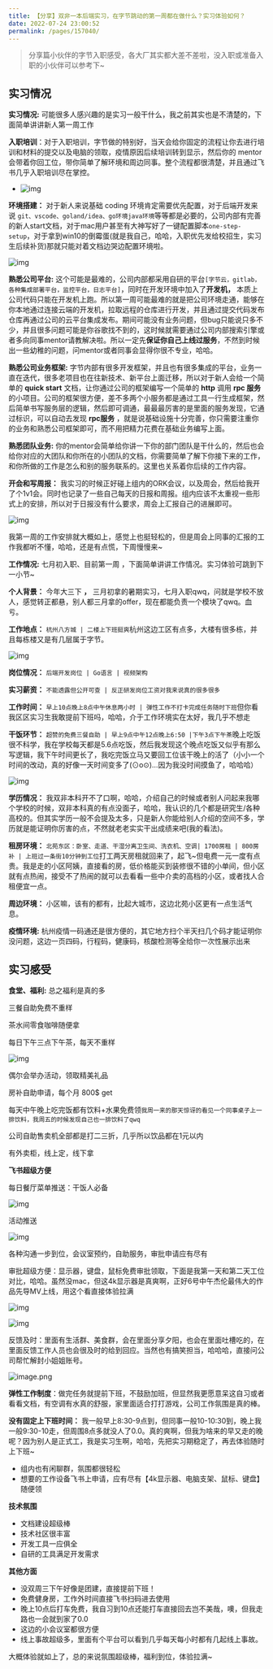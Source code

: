 ```yaml
---
title: 【分享】双非一本后端实习，在字节跳动的第一周都在做什么？实习体验如何？
date: 2022-07-24 23:00:52
permalink: /pages/157040/
---
```



> 分享篇小伙伴的字节入职感受，各大厂其实都大差不差啦，没入职或准备入职的小伙伴可以参考下~

## 实习情况

**实习情况:** 可能很多人感兴趣的是实习一般干什么，我之前其实也是不清楚的，下面简单讲讲新人第一周工作 

**入职培训**：对于入职培训，字节做的特别好，当天会给你固定的流程让你去进行培训和材料的提交以及电脑的领取，疫情原因后续培训转到显示，然后你的 mentor 会带着你回工位，带你简单了解环境和周边同事。整个流程都很清楚，并且通过飞书几乎入职培训尽在掌控。 

- ![img](https://uploadfiles.nowcoder.com/files/20220708/302389814_1657250854246/1657243772247-05c32d64-b124-4e6d-829c-d25f47e5f7a1.png) 

**环境搭建：** 对于新人来说基础 coding 环境肯定需要优先配置，对于后端开发来说 `git、vscode、goland/idea、go环境java环境`等等都是必要的，公司内部有完善的新人start文档，对于mac用户甚至有大神写好了一键配置脚本`one-step-setup`，对于拿到win10的倒霉蛋(就是我自己，哈哈，入职优先发给校招生，实习生后续补货)那就只能对着文档边哭边配置环境啦。 

![img](https://uploadfiles.nowcoder.com/files/20220708/302389814_1657250862914/1657244063885-1094a2c8-a4f2-4d3c-9ef0-c7b8ec265c70.png) 

**熟悉公司平台:** 这个可能是最难的，公司内部都采用自研的平台`[字节云，gitlab，各种集成部署平台，监控平台，日志平台]`，同时在开发环境中加入了**开发机，** 本质上公司代码只能在开发机上跑。所以第一周可能最难的就是把公司环境走通，能够在你本地通过连接云端的开发机，拉取远程的仓库进行开发，并且通过提交代码发布仓库再通过公司的云平台集成发布。期间可能没有业务问题，但bug只能说只多不少，并且很多问题可能是你谷歌找不到的，这时候就需要通过公司内部搜索引擎或者多向同事mentor请教解决啦。所以一定先**保证你自己上线过服务**，不然到时候出一些幼稚的问题，问mentor或者同事会显得你很不专业，哈哈。 

**熟悉公司业务框架:** 字节内部有很多开发框架，并且也有很多集成的平台，业务一直在迭代，很多老项目也在往新技术、新平台上面迁移，所以对于新人会给一个简单的 **quick start** 文档，让你通过公司的框架编写一个简单的 **http** 调用 **rpc 服务**的小项目。公司的框架很方便，差不多两个小服务都是通过工具一行生成框架，然后简单书写服务层的逻辑，然后即可调通，最最最厉害的是里面的服务发现，它通过标识，可以自动去发现 **rpc服务** ，就是说基础设施十分完善，你只需要注重你的业务和熟悉公司框架即可，而不用把精力花费在基础业务编写上面。 

**熟悉团队业务:** 你的mentor会简单给你讲一下你的部门团队是干什么的，然后也会给你对应的大团队和你所在的小团队的文档，你需要简单了解下你接下来的工作，和你所做的工作是怎么和别的服务联系的。这里也关系着你后续的工作内容。 

**开会和写周报：** 我实习的时候正好碰上组内的ORK会议，以及周会，然后给我开了个1v1会。同时也记录了一些自己每天的日报和周报。组内应该不太重视一些形式上的安排，所以对于日报没有什么要求，周会上汇报自己的进展即可。 

![img](https://uploadfiles.nowcoder.com/files/20220708/302389814_1657250875325/1657245822734-1af1d1e9-e11c-4bd0-9680-8b8999ea9c65.png) 

我第一周的工作安排就大概如上，感觉上也挺轻松的，但是周会上同事的汇报的工作我都听不懂，哈哈，还是有点慌，下周慢慢来~

**工作情况:** 七月初入职、目前第一周 ，下面简单讲讲工作情况。实习体验可跳到下一小节~ 

**个人背景：** 今年大三下 **，** 三月初拿的暑期实习，七月入职qwq，问就是学校不放人，感觉转正都悬，别人都三月拿的offer，现在都能负责一个模块了qwq。血亏。 

**工作地点：** `杭州八方城 | 二楼上下班挺爽`杭州这边工区有点多，大楼有很多栋，并且每栋楼又是有几层属于字节。 

![img](https://uploadfiles.nowcoder.com/files/20220708/302389814_1657250890979/1657246489259-9dda9b6d-1e7b-4888-9115-e9d375f90afb.jpeg) 

**岗位情况：** `后端开发岗位 | Go语言 | 视频架构` 

**实习薪资：** `不能透露但公开可查 | 反正研发岗位工资对我来说真的很多很多` 

**工作时间：** `早上10点晚上8点中午休息两小时 | 弹性工作不打卡完成任务随时下班`但你看我区区实习生我敢提前下班吗，哈哈，介于工作环境实在太好，我几乎不想走 

**干饭环节：** `超赞的免费三餐自助 | 早上9点中午12点晚上6:50 |下午3点下午茶`晚上吃饭很不科学，我在学校每天都是5.6点吃饭，然后我发现这个晚点吃饭又似乎有那么写逻辑，我下午时间更长了，我吃完饭立马又要回工位该干晚上的活了（小小一个时间的改动，真的好像一天时间变多了(⊙o⊙)…因为我没时间摸鱼了，哈哈哈） 

![img](https://uploadfiles.nowcoder.com/files/20220708/302389814_1657250904319/1657246487920-d1a8035d-02df-461c-8b8e-9c7c003e9554.jpeg) 

**学历情况：** 我双非本科开不了口啊，哈哈，介绍自己的时候或者别人问起来我哪个学校的时候，双非本科真的有点没面子，哈哈，我认识的几个都是研究生/各种高校的。但其实学历一般不会提及太多，只是新人你能给别人介绍的空间不多，学历就是能证明你厉害的点，不然就老老实实干出成绩来吧(我的看法)。 

**租房环境：** `北苑东区：卧室、走道、干湿分离卫生间、洗衣机、空调| 1700房租 | 800房补 | 上班过一条街10分钟到工位`打工两天房租就回来了，起飞~但电费一元一度有点贵。我是走的小区阿姨，直接看的房，低价格能买到装修很不错的小单间，但小区就有点热闹，接受不了热闹的就可以去看看一些中介卖的高档的小区，或者找人合租便宜一点。 

**周边环境：** 小区嘛，该有的都有，比起大城市，这边北苑小区更有一点生活气息。 

**疫情环境:** 杭州疫情一码通还是很方便的，其它地方扫个半天扫几个码才能证明你没问题，这边一页四码，行程码，健康码，核酸检测等全给你一次性展示出来 

## 实习感受

**食堂、福利:** 总之福利是真的多 

三餐自助免费不重样 

茶水间零食咖啡随便拿 

每日下午三点下午茶，每天不重样 

![img](https://uploadfiles.nowcoder.com/files/20220708/302389814_1657251068746/1657247861361-c8068f17-2e4d-4940-8f7b-f5245d6910f8.jpeg) 

偶尔会举办活动，领取精美礼品 

房补自助申请，每个月 800$ get 

每天中午晚上吃完饭都有饮料+水果免费领`我周一来的那天惊讶的看见一个同事桌子上一排饮料，我周五的时候发现自己也一排饮料了qwq` 

公司自助售卖机全部都是打二三折，几乎所以饮品都在1元以内 

有外卖柜，线上定，线下拿 

**飞书超级方便** 

每日餐厅菜单推送：干饭人必备 

![img](https://uploadfiles.nowcoder.com/files/20220708/302389814_1657251096525/1657247791370-0b61f2c3-948c-487d-af12-3fe375dcbbc7.jpeg) 

活动推送 

![img](https://uploadfiles.nowcoder.com/files/20220708/302389814_1657251107011/1657247825229-f5f10cf5-7130-4e8f-999e-fae4968a4881.jpeg) 

各种沟通一步到位，会议室预约，自助服务，审批申请应有尽有 

审批超级方便：显示器，键盘，鼠标免费审批领取，下面是我第一天和第二天工位对比，哈哈。虽然没mac，但这4k显示器是真爽啊，正好6号中午杰伦最伟大的作品先导MV上线，用这个看直接体验拉满 

![img](https://uploadfiles.nowcoder.com/files/20220708/302389814_1657251132573/1657246491120-2d734324-8275-449c-8341-a522291c86ad.jpeg) 

![img](https://uploadfiles.nowcoder.com/files/20220708/302389814_1657251140602/1657246486368-5bb16f33-d0a5-4cd3-9995-596df8e375cd.jpeg) 

反馈及时：里面有生活群、美食群，会在里面分享夕阳，也会在里面吐槽吃的，在里面反馈工作人员也会很及时的给到回应。当然也有搞笑担当，哈哈哈，直接问公司帮忙解封小姐姐账号。 

![image.png](https://uploadfiles.nowcoder.com/files/20220708/302389814_1657251233783/1657251224499-1b70adbe-63ab-43dd-b061-f750fa55ad59.png) 

**弹性工作制度**：做完任务就提前下班，不鼓励加班，但显然我更愿意呆这自习或者看看文档，有空调有水真的舒服，家里面适合打打游戏，公司工作氛围是真的棒。 

**没有固定上下班时间：** 我一般早上8:30-9点到，但同事一般10-10:30到，晚上我一般9:30-10走，但周围8点多就没人了0.0。真的爽啊，但我为啥来的早又走的晚呢？因为别人是正式工，我是实习生啊，哈哈，先把实习期稳定了，再去体验随时上下班~ 

- 组内也有闲聊群，氛围都很轻松 
- 想要的工作设备飞书上申请，应有尽有【4k显示器、电脑支架、鼠标、键盘】随便领 

**技术氛围** 

- 文档建设超级棒 
- 技术社区很丰富 
- 开发工具一应俱全 
- 自研的工具满足开发需求 

**其他方面** 

- 没双周三下午好像是团建，直接提前下班！ 
- 免费健身房，工作外时间直接飞书扫码进去使用 
- 晚上10点后打车免费，我自习到10点还能打车直接回去岂不美哉，噢，但我走路也一会就到家了0.0 
- 这边的小会议室都很方便 
- 线上事故超级多，里面有个平台可以看到几乎每天每小时都有几起线上事故。 

大概体验就如上了，总的来说氛围超级棒，福利到位，体验拉满~